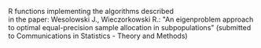 R functions implementing the algorithms described  
in the paper: Wesolowski J., Wieczorkowski R.:
"An eigenproblem approach to optimal equal-precision sample allocation in subpopulations"
(submitted to Communications in Statistics - Theory and Methods)


